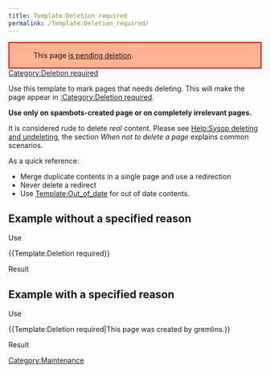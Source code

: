 ```yaml
---
title: Template:Deletion required
permalink: /Template:Deletion_required/
---
```


<span style="background-color:#FFB390;display:block;padding-left:48px;padding-right:48px;padding-top:16px;padding-bottom:16px;border:2px solid #f00">This page [is pending deletion](/:Template:Deletion_required "wikilink"). </span><includeonly>[Category:Deletion required](/Category:Deletion_required "wikilink")</includeonly><noinclude>

Use this template to mark pages that needs deleting. This will make the page appear in [:Category:Deletion required](/:Category:Deletion_required "wikilink").

**Use only on spambots-created page or on completely irrelevant pages.**

It is considered rude to delete *real* content. Please see [Help:Sysop deleting and undeleting](https://www.mediawiki.org/wiki/Help:Sysop_deleting_and_undeleting#When_not_to_delete_a_page), the section *When not to delete a page* explains common scenarios.

As a quick reference:

-   Merge duplicate contents in a single page and use a redirection
-   Never delete a redirect
-   Use [Template:Out_of_date](/Template:Out_of_date "wikilink") for out of date contents.

Example without a specified reason
----------------------------------

Use

{{Template:Deletion required}}

Result

Example with a specified reason
-------------------------------

Use

{{Template:Deletion required|This page was created by gremlins.}}

Result

[Category:Maintenance](/Category:Maintenance "wikilink") </noinclude>